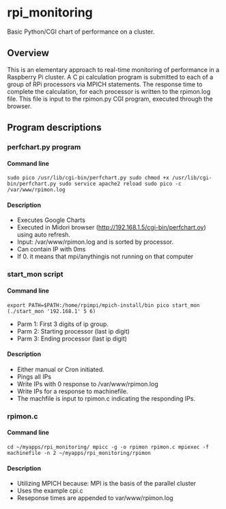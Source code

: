 rpi_monitoring
==============

Basic Python/CGI chart of performance on a cluster.

## Overview
This is an elementary approach to real-time monitoring of performance in a Raspberry Pi cluster. A C pi calculation program is submitted to each of a group of RPi processors via MPICH statements. The response time to complete the calculation, for each processor is written to the rpimon.log file. This file is input to the rpimon.py CGI 
program, executed through the browser.

## Program descriptions
### perfchart.py program
#### Command line
`sudo pico /usr/lib/cgi-bin/perfchart.py
sudo chmod +x /usr/lib/cgi-bin/perfchart.py
sudo service apache2 reload
sudo pico -c  /var/www/rpimon.log`
#### Description
* Executes Google Charts
* Executed in Midori browser (http://192.168.1.5/cgi-bin/perfchart.oy) using auto refresh.
* Input: /var/www/rpimon.log and is sorted by processor.
* Can contain IP with 0ms
* If 0. it means that mpi/anythingis not running on that computer

### start_mon script
#### Command line
`export PATH=$PATH:/home/rpimpi/mpich-install/bin
pico start_mon
 (./start_mon '192.168.1' 5 6)`

* Parm 1: First 3 digits of ip group.
* Parm 2: Starting processor (last ip digit)
* Parm 3: Ending processor (last ip digit)

#### Description

* Either manual or Cron initiated.
* Pings all IPs 
* Write  IPs with 0 response to  /var/www/rpimon.log
* Write IPs for a response to machinefile. 
* The machfile is input to rpimon.c indicating the responding IPs.

### rpimon.c
#### Command line  
`cd ~/myapps/rpi_monitoring/
mpicc -g -o rpimon rpimon.c
mpiexec -f machinefile -n 2 ~/myapps/rpi_monitoring/rpimon`
#### Description
* Utilizing MPICH because: MPI is the basis of the parallel cluster
* Uses the example cpi.c 
* Reseponse times are appended to var/www/rpimon.log
